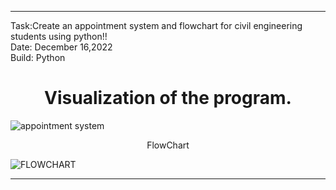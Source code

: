 -----------------------------------------------------------------------------------------
Task:Create an appointment system and flowchart for civil engineering students using python!! <br>
Date: December 16,2022 <br>
Build: Python <br>

<h1 style="text-align:center;">Visualization of the program. </h1>

![appointment system](https://user-images.githubusercontent.com/122611993/212318664-6e968898-fd83-4ca1-8b72-11acbe36c514.png)

<center>FlowChart</center>

![FLOWCHART](https://user-images.githubusercontent.com/122611993/212319202-893a0c8e-89e4-46ca-bd38-f80c8ab895de.png)


-----------------------------------------------------------------------------------------
